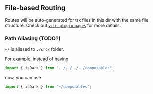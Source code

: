 ## File-based Routing

Routes will be auto-generated for tsx files in this dir with the same file structure.
Check out [`vite-plugin-pages`](https://github.com/hannoeru/vite-plugin-pages) for more details.

### Path Aliasing (TODO?)

`~/` is aliased to `./src/` folder.

For example, instead of having

```ts
import { isDark } from "../../../../composables";
```

now, you can use

```ts
import { isDark } from "~/composables";
```
